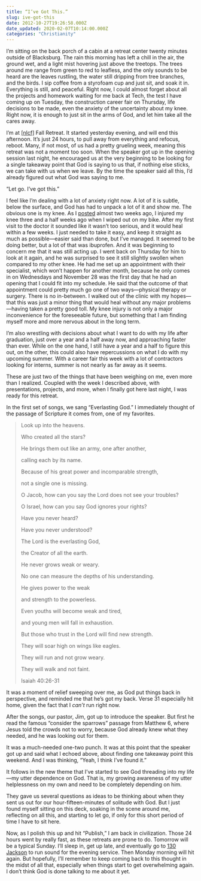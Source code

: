 ```yaml
---
title: “I’ve Got This.”
slug: ive-got-this
date: 2012-10-27T19:26:58.000Z
date_updated: 2020-02-07T10:14:00.000Z
categories: "Christianity"
---
```


I’m sitting on the back porch of a cabin at a retreat center twenty minutes outside of Blacksburg. The rain this morning has left a chill in the air, the ground wet, and a light mist hovering just above the treetops. The trees around me range from green to red to leafless, and the only sounds to be heard are the leaves rustling, the water still dripping from tree branches, and the birds. I sip coffee from a styrofoam cup and just sit, and soak it in. Everything is still, and peaceful. Right now, I could almost forget about all the projects and homework waiting for me back at Tech, the test I have coming up on Tuesday, the construction career fair on Thursday, life decisions to be made, even the anxiety of the uncertainty about my knee. Right now, it is enough to just sit in the arms of God, and let him take all the cares away.

I’m at [[nlcf]](http://nlcf.net) Fall Retreat. It started yesterday evening, and will end this afternoon. It’s just 24 hours, to pull away from everything and refocus, reboot. Many, if not most, of us had a pretty grueling week, meaning this retreat was not a moment too soon. When the speaker got up in the opening session last night, he encouraged us at the very beginning to be looking for a single takeaway point that God is saying to us that, if nothing else sticks, we can take with us when we leave. By the time the speaker said all this, I’d already figured out what God was saying to me.

“Let go. I’ve got this.”

I feel like I’m dealing with a lot of anxiety right now. A lot of it is subtle, below the surface, and God has had to unpack a lot of it and show me. The obvious one is my knee. As I [posted](/2012/10/15/of-ibuprofen-and-ice-packs/) almost two weeks ago, I injured my knee three and a half weeks ago when I wiped out on my bike. After my first visit to the doctor it sounded like it wasn’t too serious, and it would heal within a few weeks. I just needed to take it easy, and keep it straight as much as possible—easier said than done, but I’ve managed. It seemed to be doing better, but a lot of that was ibuprofen. And it was beginning to concern me that it was still acting up. I went back on Thursday for him to look at it again, and he was surprised to see it still slightly swollen when compared to my other knee. He had me set up an appointment with their specialist, which won’t happen for another month, because he only comes in on Wednesdays and November 28 was the first day that he had an opening that I could fit into my schedule. He said that the outcome of that appointment could pretty much go one of two ways—physical therapy or surgery. There is no in-between. I walked out of the clinic with my hopes—that this was just a minor thing that would heal without any major problems—having taken a pretty good toll. My knee injury is not only a major inconvenience for the foreseeable future, but something that I am finding myself more and more nervous about in the long term.

I’m also wrestling with decisions about what I want to do with my life after graduation, just over a year and a half away now, and approaching faster than ever. While on the one hand, I still have a year and a half to figure this out, on the other, this could also have repercussions on what I do with my upcoming summer. With a career fair this week with a lot of contractors looking for interns, summer is not nearly as far away as it seems.

These are just two of the things that have been weighing on me, even more than I realized. Coupled with the week I described above, with presentations, projects, and more, when I finally got here last night, I was ready for this retreat.

In the first set of songs, we sang “Everlasting God.” I immediately thought of the passage of Scripture it comes from, one of my favorites.

> Look up into the heavens.
> 
> Who created all the stars?
> 
> He brings them out like an army, one after another,
> 
> calling each by its name.
> 
> Because of his great power and incomparable strength,
> 
> not a single one is missing.
> 
> O Jacob, how can you say the Lord does not see your troubles?
> 
> O Israel, how can you say God ignores your rights?
> 
> Have you never heard?
> 
> Have you never understood?
> 
> The Lord is the everlasting God,
> 
> the Creator of all the earth.
> 
> He never grows weak or weary.
> 
> No one can measure the depths of his understanding.
> 
> He gives power to the weak
> 
> and strength to the powerless.
> 
> Even youths will become weak and tired,
> 
> and young men will fall in exhaustion.
> 
> But those who trust in the Lord will find new strength.
> 
> They will soar high on wings like eagles.
> 
> They will run and not grow weary.
> 
> They will walk and not faint.
> 
> Isaiah 40:26-31

It was a moment of relief sweeping over me, as God put things back in perspective, and reminded me that he’s got my back. Verse 31 especially hit home, given the fact that I *can’t* run right now.

After the songs, our pastor, Jim, got up to introduce the speaker. But first he read the famous “consider the sparrows” passage from Matthew 6, where Jesus told the crowds not to worry, because God already knew what they needed, and he was looking out for them.

It was a much-needed one-two punch. It was at this point that the speaker got up and said what I echoed above, about finding one takeaway point this weekend. And I was thinking, “Yeah, I think I’ve found it.”

It follows in the new theme that I’ve started to see God threading into my life—my utter dependence on God. That is, my growing awareness of my utter helplessness on my own and need to be completely depending on him.

They gave us several questions as ideas to be thinking about when they sent us out for our hour-fifteen-minutes of solitude with God. But I just found myself sitting on this deck, soaking in the scene around me, reflecting on all this, and starting to let go, if only for this short period of time I have to sit here.

Now, as I polish this up and hit “Publish,” I am back in civilization. Those 24 hours went by really fast, as these retreats are prone to do. Tomorrow will be a typical Sunday. I’ll sleep in, get up late, and eventually go to [130 Jackson](http://nlcf.net/about-us/spaces/) to run sound for the evening service. Then Monday morning will hit again. But hopefully, I’ll remember to keep coming back to this thought in the midst of all that, especially when things start to get overwhelming again. I don’t think God is done talking to me about it yet.
